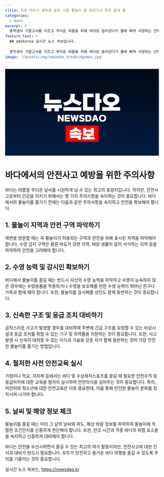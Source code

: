 ```yaml
---
title: 목포 바닷가 중학생 숨져 시험 물놀이 끝 바닷가서 목포 끝내 물
categories:
  - News
excerpt: >
  중학생이 기말고사를 치르고 무더운 여름을 피해 바다로 놀러갔다가 물에 빠져 사망하는 안타까운 사고가 발생했다. A군은 시험이 끝나고 친구들과 함께 유원지 인근 바다에서 물놀이를 하던 중 사고가 발생한 것으로 알려졌다. 사고가 발생한 곳은 수영 금지구역으로, A군 일행이 해당 사실을 알고 있었는지는 파악되지 않았다. 경찰은 A군 친구들의 진술을 조사하고, 정확한 사고 경위를 확인 중이다.
feature_text: >
  ## adskorea 실시간 뉴스 속보입니다.

  중학생이 기말고사를 치르고 무더운 여름을 피해 바다로 놀러갔다가 물에 빠져 사망하는 안타까운 사고가 발생했다. A군은 시험이 끝나고 친구들과 함께 유원지 인근 바다에서 물놀이를 하던 중 사고가 발생한 것으로 알려졌다. 사고가 발생한 곳은 수영 금지구역으로, A군 일행이 해당 사실을 알고 있었는지는 파악되지 않았다. 경찰은 A군 친구들의 진술을 조사하고, 정확한 사고 경위를 확인 중이다.
image: '/assets/img/newsdao_breakingnews.jpg'
---
```


<p><img src="/assets/img/newsdao_breakingnews.jpg" alt="adskorea 속보" /></p>

<h1>바다에서의 안전사고 예방을 위한 주의사항</h1>

<p>바다는 여름철 무더운 날씨를 시원하게 날 수 있는 최고의 휴양지입니다. 하지만, 안전사고로부터 건강을 지키기 위해서는 몇 가지 주의사항을 숙지하는 것이 중요합니다. 바다에서의 물놀이를 즐기기 전에는 다음과 같은 주의사항을 숙지하고 안전을 확보해야 합니다.</p>

<h2>1. 물놀이 지역과 안전 구역 파악하기</h2>

<p data-ke-size="size16">해변을 방문할 때는 꼭 물놀이가 허용되는 구역과 안전을 위해 표시된 지역을 파악해야 합니다. 수영 금지 구역은 물론 파도가 강한 지역, 해양 생물이 많이 서식하는 지역 등을 파악하여 안전을 고려해야 합니다.</p>

<h2>2. 수영 능력 및 감시인 확보하기</h2>

<p data-ke-size="size16">바다에서 물놀이를 즐길 때는 반드시 자신의 수영 능력을 파악하고 수영이 능숙하지 않은 경우에는 수영용품을 착용하거나 수영을 보조해줄 만한 수영 능력이 뛰어난 친구나 가족과 함께 해야 합니다. 또한, 물놀이를 감시해줄 성인도 함께 동반하는 것이 중요합니다.</p>

<h2>3. 신속한 구조 및 응급 조치 대비하기</h2>

<p data-ke-size="size16">급작스러운 사고가 발생할 경우를 대비하여 주변에 긴급 구조를 요청할 수 있는 비상시설과 응급 조치를 취할 수 있는 기구 및 의약품을 지원하는 것이 중요합니다. 또한, 사고 발생 시 신속히 대처할 수 있는 지식과 기술을 갖춘 자가 함께 동반하는 것이 가장 안전한 물놀이를 즐기는 방법입니다.</p>

<h2>4. 철저한 사전 안전교육 실시</h2>

<p data-ke-size="size16">가정이나 학교, 지자체 등에서는 바다 및 수상레저스포츠를 즐길 때 필요한 안전수칙 및 응급처치에 대한 교육을 철저히 실시하여 안전의식을 심어주는 것이 중요합니다. 특히, 어린이와 청소년에 대한 안전교육은 더욱 중요한데, 이를 통해 안전한 물놀이 문화를 정착시켜 나가야 합니다.</p>

<h2>5. 날씨 및 해양 정보 체크</h2>

<p data-ke-size="size16">물놀이를 즐길 때는 미리 그 날의 날씨와 파도, 해상 바람 정보를 파악하여 물놀이에 적합한 조건인지를 신중하게 판단해야 합니다. 또한, 만조 시간과 각종 바다의 위험 요소들을 숙지하고 신중하게 대비해야 합니다.</p>

<p>바다는 안전을 우선시하면서 즐길 수 있는 최고의 여가 활동이지만, 안전사고에 대한 인식과 대비가 반드시 필요합니다. 모두가 안전하고 즐거운 바다 여행을 즐길 수 있도록 주의를 기울이는 것이 중요합니다.</p>
실시간 뉴스 속보는, <a href="https://newsdao.kr" rel="dofollow">https://newsdao.kr</a>



